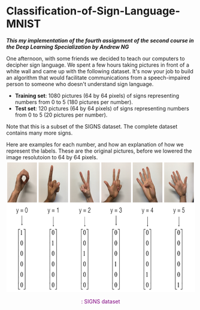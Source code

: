# Classification-of-Sign-Language-MNIST


***This my implementation of the fourth assignment of the second course in the Deep Learning Specialization by Andrew NG***

One afternoon, with some friends we decided to teach our computers to decipher sign language. We spent a few hours taking pictures in front of a white wall and came up with the following dataset. It's now your job to build an algorithm that would facilitate communications from a speech-impaired person to someone who doesn't understand sign language.

- **Training set**: 1080 pictures (64 by 64 pixels) of signs representing numbers from 0 to 5 (180 pictures per number).
- **Test set**: 120 pictures (64 by 64 pixels) of signs representing numbers from 0 to 5 (20 pictures per number).

Note that this is a subset of the SIGNS dataset. The complete dataset contains many more signs.

Here are examples for each number, and how an explanation of how we represent the labels. These are the original pictures, before we lowered the image resolutoion to 64 by 64 pixels.
<img src="TensorflowTutorial/images/hands.png" style="width:800px;height:350px;"><caption><center> <u><font color='purple'></u><font color='purple'>: SIGNS dataset <br> <font color='black'> </center>


